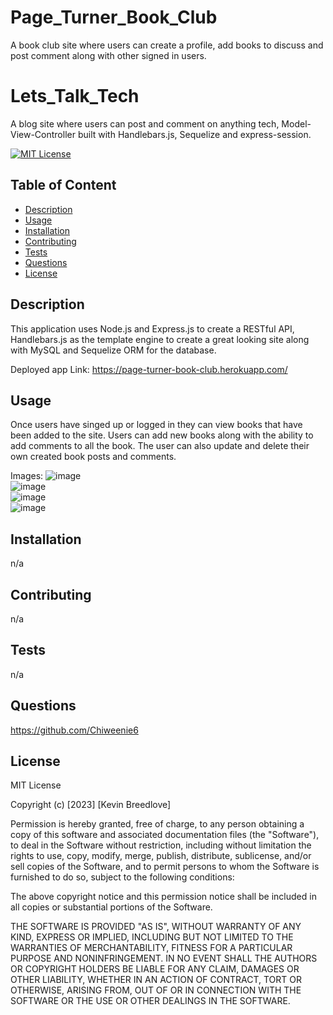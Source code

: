 # Page_Turner_Book_Club
A book club site where users can create a profile, add books to discuss and post comment along  with other signed in users.


# Lets_Talk_Tech
A blog site where users can post and comment on anything tech, Model-View-Controller built with Handlebars.js, Sequelize and express-session.


[![MIT License](https://img.shields.io/badge/License-MIT-blue)]((https://opensource.org/licenses/MIT))

## Table of Content
  - [Description](#Description)
  - [Usage](#Usage)
  - [Installation](#Installation)
  - [Contributing](#Contributing)
  - [Tests](#Tests)
  - [Questions](#Questions)
  - [License](#License)

## Description
This application uses Node.js and Express.js to create a RESTful API, Handlebars.js as the template engine to create a great looking site along with MySQL and Sequelize ORM for the database.
  
  
  Deployed app Link:   https://page-turner-book-club.herokuapp.com/
  


## Usage
  Once users have singed up or logged in they can view books that have been added to the site. Users can add new books along with the ability to add comments to all the book. The user can also update and delete their own created book posts and comments.
  
  Images:  ![image](https://user-images.githubusercontent.com/113393706/224372341-6eb256d4-8fbe-401e-ac99-4ccc4e669145.png)  
  ![image](https://user-images.githubusercontent.com/113393706/224372570-7faa0436-970b-4025-9856-c5127a1fe7c2.png)  
  ![image](https://user-images.githubusercontent.com/113393706/224372741-34b7bcc1-176b-483b-acc4-74f67090dae5.png)  
  ![image](https://user-images.githubusercontent.com/113393706/224372870-5a0ba713-ac11-4968-ab0d-ad7205a78a98.png)





## Installation
  n/a

## Contributing
  n/a

## Tests
  n/a

## Questions
  https://github.com/Chiweenie6  

## License
  MIT License

Copyright (c) [2023] [Kevin Breedlove]

Permission is hereby granted, free of charge, to any person obtaining a copy
of this software and associated documentation files (the "Software"), to deal
in the Software without restriction, including without limitation the rights
to use, copy, modify, merge, publish, distribute, sublicense, and/or sell
copies of the Software, and to permit persons to whom the Software is
furnished to do so, subject to the following conditions:

The above copyright notice and this permission notice shall be included in all
copies or substantial portions of the Software.

THE SOFTWARE IS PROVIDED "AS IS", WITHOUT WARRANTY OF ANY KIND, EXPRESS OR
IMPLIED, INCLUDING BUT NOT LIMITED TO THE WARRANTIES OF MERCHANTABILITY,
FITNESS FOR A PARTICULAR PURPOSE AND NONINFRINGEMENT. IN NO EVENT SHALL THE
AUTHORS OR COPYRIGHT HOLDERS BE LIABLE FOR ANY CLAIM, DAMAGES OR OTHER
LIABILITY, WHETHER IN AN ACTION OF CONTRACT, TORT OR OTHERWISE, ARISING FROM,
OUT OF OR IN CONNECTION WITH THE SOFTWARE OR THE USE OR OTHER DEALINGS IN THE
SOFTWARE.
